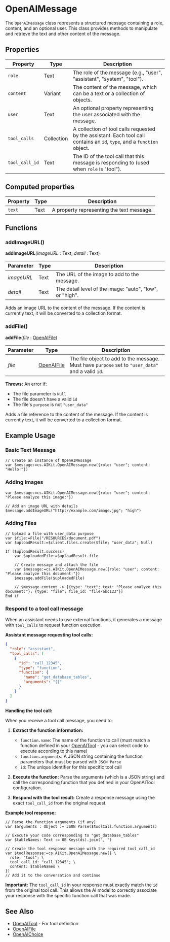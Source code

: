 # OpenAIMessage

The `OpenAIMessage` class represents a structured message containing a role, content, and an optional user. This class provides methods to manipulate and retrieve the text and other content of the message.

## Properties

| Property | Type    | Description                        |
|----------|---------|------------------------------------|
| `role`     | Text    | The role of the message (e.g., "user", "assistant", "system", "tool"). |
| `content`  | Variant | The content of the message, which can be a text or a collection of objects. |
| `user`     | Text    | An optional property representing the user associated with the message. |
| `tool_calls` | Collection | A collection of tool calls requested by the assistant. Each tool call contains an `id`, `type`, and a `function` object. |
| `tool_call_id` | Text | The ID of the tool call that this message is responding to (used when `role` is "tool"). |

## Computed properties

| Property | Type    | Description                        |
|----------|---------|------------------------------------|
| `text`     | Text    | A property representing the text message. |

## Functions

### addImageURL()

**addImageURL**(*imageURL* : Text; *detail* : Text)

| Parameter        | Type  | Description                                |
|------------------|-------|--------------------------------------------|
| *imageURL*       | Text | The URL of the image to add to the message.|
| *detail*         | Text | The detail level of the image: "auto", "low", or "high". |

Adds an image URL to the content of the message. If the content is currently text, it will be converted to a collection format.

### addFile()

**addFile**(*file* : [OpenAIFile](OpenAIFile.md))

| Parameter        | Type  | Description                                |
|------------------|-------|--------------------------------------------|
| *file*           | [OpenAIFile](OpenAIFile.md) | The file object to add to the message. Must have `purpose` set to `"user_data"` and a valid `id`. |

**Throws:** An error if:

- The file parameter is `Null`
- The file doesn't have a valid `id`
- The file's `purpose` is not `"user_data"`

Adds a file reference to the content of the message. If the content is currently text, it will be converted to a collection format.

## Example Usage

### Basic Text Message

```4d
// Create an instance of OpenAIMessage
var $message:=cs.AIKit.OpenAIMessage.new({role: "user"; content: "Hello!"})
```

### Adding Images

```4d
var $message:=cs.AIKit.OpenAIMessage.new({role: "user"; content: "Please analyze this image:"})

// Add an image URL with details
$message.addImageURL("http://example.com/image.jpg"; "high")
```

### Adding Files

```4d
// Upload a file with user_data purpose
var $file:=File("/RESOURCES/document.pdf")
var $uploadResult:=$client.files.create($file; "user_data"; Null)

If ($uploadResult.success)
    var $uploadedFile:=$uploadResult.file
    
    // Create message and attach the file
    var $message:=cs.AIKit.OpenAIMessage.new({role: "user"; content: "Please analyze this document:"})
    $message.addFile($uploadedFile)
    
    // $message.content -> [{type: "text"; text: "Please analyze this document:"}; {type: "file"; file_id: "file-abc123"}]
End if
```

### Respond to a tool call message

When an assistant needs to use external functions, it generates a message with `tool_calls` to request function execution.

**Assistant message requesting tool calls:**

```json
{
  "role": "assistant",
  "tool_calls": [
    {
      "id": "call_12345",
      "type": "function",
      "function": {
        "name": "get_database_tables",
        "arguments": "{}"
      }
    }
  ]
}
```

**Handling the tool call:**

When you receive a tool call message, you need to:

1. **Extract the function information:**
   - `function.name`: The name of the function to call (must match a function defined in your [OpenAITool](OpenAITool.md) - you can select code to execute according to this name)
   - `function.arguments`: A JSON string containing the function parameters that must be parsed with `JSON Parse`
   - `id`: The unique identifier for this specific tool call

2. **Execute the function:**
   Parse the arguments (which is a JSON string) and call the corresponding function that you defined in your OpenAITool configuration.

3. **Respond with the tool result:**
   Create a response message using the exact `tool_call_id` from the original request.

**Example tool response:**

```4d
// Parse the function arguments (if any)
var $arguments : Object := JSON Parse($toolCall.function.arguments)

// Execute your code corresponding to "get_database_tables" 
var $tableNames: Text := OB Keys(ds).join(", ")

// Create the tool response message with the required tool_call_id
var $toolResponse:=cs.AIKit.OpenAIMessage.new({ \
  role: "tool"; \
  tool_call_id: "call_12345"; \
  content: $tableNames \
})
// Add it to the conversation and continue
```

**Important:** The `tool_call_id` in your response must exactly match the `id` from the original tool call. This allows the AI model to correctly associate your response with the specific function call that was made.

## See Also

- [OpenAITool](OpenAITool.md) - For tool definition
- [OpenAIFile](OpenAIFile.md)
- [OpenAIChoice](OpenAIChoice.md)

